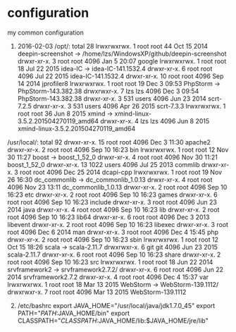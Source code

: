 # configuration
my common configuration

1. 2016-02-03
/opt/:
total 28
lrwxrwxrwx.  1 root root    44 Oct 15  2014 deepin-screenshot -> /home/lzs/WindowsXP/github/deepin-screenshot
drwxr-xr-x.  3 root root  4096 Jan  5 20:07 google
lrwxrwxrwx.  1 root root    18 Jul 22  2015 idea-IC -> idea-IC-141.1532.4
drwxr-xr-x.  6 root root  4096 Jul 22  2015 idea-IC-141.1532.4
drwxr-xr-x. 10 root root  4096 Sep 14  2014 jprofiler8
lrwxrwxrwx.  1 root root    19 Dec  3 09:53 PhpStorm -> PhpStorm-143.382.38
drwxrwxr-x.  7 lzs  lzs   4096 Dec  3 09:54 PhpStorm-143.382.38
drwxr-xr-x.  3  531 users 4096 Jun 23  2014 scrt-7.2.5
drwxr-xr-x.  3  531 users 4096 Apr 26  2015 scrt-7.3.3
lrwxrwxrwx.  1 root root    36 Jun  8  2015 xmind -> xmind-linux-3.5.2.201504270119_amd64
drwxr-xr-x.  4 lzs  lzs   4096 Jun  8  2015 xmind-linux-3.5.2.201504270119_amd64

/usr/local/:
total 92
drwxr-xr-x. 15 root root  4096 Dec  3 11:30 apache2
drwxr-xr-x.  2 root root  4096 Sep 10 16:23 bin
lrwxrwxrwx.  1 root root    12 Nov 30 11:27 boost -> boost_1_52_0
drwxr-xr-x.  4 root root  4096 Nov 30 11:21 boost_1_52_0
drwxr-xr-x. 13 1022 users 4096 Jul 25  2013 commlib
drwxr-xr-x.  3 root root  4096 Dec 25  2014 dcapi-cpp
lrwxrwxrwx.  1 root root    19 Nov 26 16:30 dc_commonlib -> dc_commonlib_1.0.13
drwxr-xr-x.  4 root root  4096 Nov 23 13:11 dc_commonlib_1.0.13
drwxr-xr-x.  2 root root  4096 Sep 10 16:23 etc
drwxr-xr-x.  2 root root  4096 Sep 10 16:23 games
drwxr-xr-x.  6 root root  4096 Sep 10 16:23 include
drwxr-xr-x.  3 root root  4096 Jun 23  2014 java
drwxr-xr-x.  4 root root  4096 Sep 10 16:23 lib
drwxr-xr-x.  2 root root  4096 Sep 10 16:23 lib64
drwxr-xr-x.  6 root root  4096 Dec  3  2013 libevent
drwxr-xr-x.  2 root root  4096 Sep 10 16:23 libexec
drwxr-xr-x.  3 root root  4096 Dec  6  2014 man
drwxr-xr-x.  3 root root  4096 Dec  4 15:45 php
drwxr-xr-x.  2 root root  4096 Sep 10 16:23 sbin
lrwxrwxrwx.  1 root root    12 Oct 15 18:26 scala -> scala-2.11.7
drwxrwxr-x.  6 git  git   4096 Jun 23  2015 scala-2.11.7
drwxr-xr-x.  6 root root  4096 Sep 10 16:23 share
drwxr-xr-x.  2 root root  4096 Sep 10 16:23 src
lrwxrwxrwx.  1 root root    18 Jun 22  2014 srvframework2 -> srvframework2.7.2/
drwxr-xr-x.  6 root root  4096 Jun 22  2014 srvframework2.7.2
drwxr-xr-x.  4 root root  4096 Dec  4 15:37 var
lrwxrwxrwx.  1 root root    18 Mar 13  2015 WebStorm -> WebStorm-139.1112/
drwxrwxr-x.  7 root root  4096 Mar 13  2015 WebStorm-139.1112

2. /etc/bashrc
export JAVA_HOME="/usr/local/java/jdk1.7.0_45"
export PATH="$PATH:$JAVA_HOME/bin"
export CLASSPATH="$CLASSPATH:$JAVA_HOME/lib:$JAVA_HOME/jre/lib"
